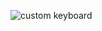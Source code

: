 ![custom keyboard ](https://user-images.githubusercontent.com/47206155/156898272-fdd441eb-d7d4-48a6-bb17-ce50dc60c833.gif)
